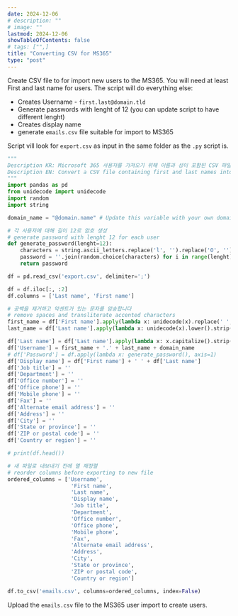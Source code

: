 ```yaml
---
date: 2024-12-06
# description: ""
# image: ""
lastmod: 2024-12-06
showTableOfContents: false
# tags: ["",]
title: "Converting CSV for MS365"
type: "post"
---
```


Create CSV file to for import new users to the MS365. You will need at least First and last name for users. The script will do everything else:

- Creates Username - `first.last@domain.tld`
- Generate passwords with lenght of 12 (you can update script to have different lenght)
- Creates display name
- generate `emails.csv` file suitable for import to MS365

Script vill look for `export.csv` as input in the same folder as the `.py` script is.

```python
"""
Description KR: Microsoft 365 사용자를 가져오기 위해 이름과 성이 포함된 CSV 파일을 CSV 형식으로 변환합니다
Description EN: Convert a CSV file containing first and last names into a CSV format for importing Microsoft 365 users
"""
import pandas as pd
from unidecode import unidecode
import random
import string

domain_name = "@domain.name" # Update this variable with your own domain / 자신의 도메인으로 이 변수를 업데이트하세요.

# 각 사용자에 대해 길이 12로 암호 생성
# generate password with lenght 12 for each user
def generate_password(lenght=12):
    characters = string.ascii_letters.replace('l', '').replace('O', '') + string.digits
    password = ''.join(random.choice(characters) for i in range(lenght))
    return password

df = pd.read_csv('export.csv', delimiter=';')

df = df.iloc[:, :2]
df.columns = ['Last name', 'First name']

# 공백을 제거하고 악센트가 있는 문자를 암송합니다
# remove spaces and transliterate accented characters
first_name = df['First name'].apply(lambda x: unidecode(x).replace(' ', '').lower().strip())
last_name = df['Last name'].apply(lambda x: unidecode(x).lower().strip())

df['Last name'] = df['Last name'].apply(lambda x: x.capitalize().strip())
df['Username'] = first_name + '.' + last_name + domain_name
# df['Password'] = df.apply(lambda x: generate_password(), axis=1)
df['Display name'] = df['First name'] + ' ' + df['Last name']
df['Job title'] = ''
df['Department'] = ''
df['Office number'] = ''
df['Office phone'] = ''
df['Mobile phone'] = ''
df['Fax'] = ''
df['Alternate email address'] = ''
df['Address'] = ''
df['City'] = ''
df['State or province'] = ''
df['ZIP or postal code'] = ''
df['Country or region'] = ''

# print(df.head())

# 새 파일로 내보내기 전에 열 재정렬
# reorder columns before exporting to new file
ordered_columns = ['Username',
                    'First name',
                    'Last name',
                    'Display name',
                    'Job title',
                    'Department',
                    'Office number',
                    'Office phone',
                    'Mobile phone',
                    'Fax',
                    'Alternate email address',
                    'Address',
                    'City',
                    'State or province',
                    'ZIP or postal code',
                    'Country or region']

df.to_csv('emails.csv', columns=ordered_columns, index=False)
```

Upload the `emails.csv` file to the MS365 user import to create users.
